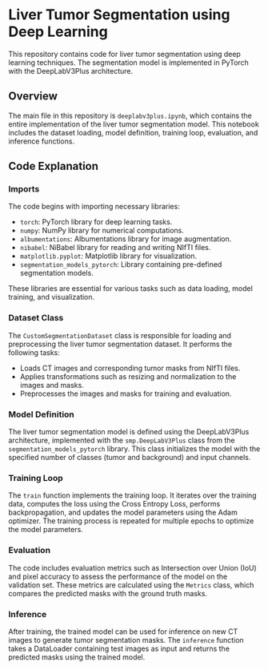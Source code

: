# Liver Tumor Segmentation using Deep Learning

This repository contains code for liver tumor segmentation using deep learning techniques. The segmentation model is implemented in PyTorch with the DeepLabV3Plus architecture.

## Overview

The main file in this repository is `deeplabv3plus.ipynb`, which contains the entire implementation of the liver tumor segmentation model. This notebook includes the dataset loading, model definition, training loop, evaluation, and inference functions.

## Code Explanation

### Imports

The code begins with importing necessary libraries:

- `torch`: PyTorch library for deep learning tasks.
- `numpy`: NumPy library for numerical computations.
- `albumentations`: Albumentations library for image augmentation.
- `nibabel`: NiBabel library for reading and writing NIfTI files.
- `matplotlib.pyplot`: Matplotlib library for visualization.
- `segmentation_models_pytorch`: Library containing pre-defined segmentation models.

These libraries are essential for various tasks such as data loading, model training, and visualization.

### Dataset Class

The `CustomSegmentationDataset` class is responsible for loading and preprocessing the liver tumor segmentation dataset. It performs the following tasks:

- Loads CT images and corresponding tumor masks from NIfTI files.
- Applies transformations such as resizing and normalization to the images and masks.
- Preprocesses the images and masks for training and evaluation.

### Model Definition

The liver tumor segmentation model is defined using the DeepLabV3Plus architecture, implemented with the `smp.DeepLabV3Plus` class from the `segmentation_models_pytorch` library. This class initializes the model with the specified number of classes (tumor and background) and input channels.

### Training Loop

The `train` function implements the training loop. It iterates over the training data, computes the loss using the Cross Entropy Loss, performs backpropagation, and updates the model parameters using the Adam optimizer. The training process is repeated for multiple epochs to optimize the model parameters.

### Evaluation

The code includes evaluation metrics such as Intersection over Union (IoU) and pixel accuracy to assess the performance of the model on the validation set. These metrics are calculated using the `Metrics` class, which compares the predicted masks with the ground truth masks.

### Inference

After training, the trained model can be used for inference on new CT images to generate tumor segmentation masks. The `inference` function takes a DataLoader containing test images as input and returns the predicted masks using the trained model.



